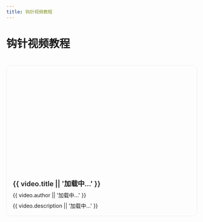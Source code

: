 ```yaml
---
title: 钩针视频教程
---
```


<script setup>
import { ref, onMounted } from 'vue'

const videos = ref([
  {
    bvid: 'BV14a411n7Rf',
  },
  // 可以继续添加更多视频，只需要提供 bvid
])

const getVideoInfo = async (bvid) => {
  try {
    const response = await fetch(`/bilibili/x/web-interface/view?bvid=${bvid}`)
    const data = await response.json()
    if (data.code === 0) {
      return {
        title: data.data.title,
        author: data.data.owner.name,
        description: data.data.desc
      }
    }
    return null
  } catch (error) {
    console.error('Error fetching video info:', error)
    return null
  }
}

const updateVideosInfo = async () => {
  for (const video of videos.value) {
    const info = await getVideoInfo(video.bvid)
    if (info) {
      video.title = info.title
      video.author = info.author
      video.description = info.description
    }
  }
}

onMounted(() => {
  updateVideosInfo()
})
</script>

# 钩针视频教程

<div class="video-grid">
  <div v-for="video in videos" :key="video.bvid" class="video-card">
    <div class="video-player">
      <iframe
        :src="`//player.bilibili.com/player.html?bvid=${video.bvid}&page=1&high_quality=1&danmaku=0`"
         scrolling="no" border="0" frameborder="no" framespacing="0" allowfullscreen="true"
      ></iframe>
    </div>
    <div class="video-info">
      <h3 class="video-title">{{ video.title || '加载中...' }}</h3>
      <div class="video-author">{{ video.author || '加载中...' }}</div>
      <div class="video-desc">{{ video.description || '加载中...' }}</div>
    </div>
  </div>
</div>

<style scoped>
.video-grid {
  display: grid;
  grid-template-columns: repeat(auto-fill, minmax(300px, 1fr));
  gap: 24px;
  padding: 20px 0;
}

.video-card {
  border: 1px solid #eee;
  border-radius: 12px;
  overflow: hidden;
  transition: all 0.3s ease;
}

.video-card:hover {
  transform: translateY(-4px);
  box-shadow: 0 6px 12px rgba(0,0,0,0.1);
}

.video-player {
  position: relative;
  width: 100%;
  padding-top: 56.25%; /* 16:9 比例 */
}

.video-player iframe {
  position: absolute;
  top: 0;
  left: 0;
  width: 100%;
  height: 100%;
}

.video-info {
  padding: 16px;
}

.video-title {
  margin: 0 0 8px;
  font-size: 18px;
  font-weight: 600;
}

.video-author {
  font-size: 14px;
  margin-bottom: 8px;
}

.video-desc {
  font-size: 14px;
  line-height: 1.5;
}

.support-card {
  border: 1px solid #ffeded;
  border-radius: 12px;
  padding: 24px;
  margin-bottom: 32px;
}

.support-card h3 {
  margin-top: 0;
  color: #ff6b6b;
}

.support-card p {
  margin: 16px 0;
  line-height: 1.6;
}

.support-card ul {
  margin: 16px 0;
  padding-left: 20px;
}

.support-card li {
  margin: 8px 0;
}

.support-button {
  display: inline-block;
  background: #ff6b6b;
  color: white;
  padding: 12px 24px;
  border-radius: 6px;
  text-decoration: none;
  font-weight: bold;
  transition: all 0.3s ease;
}

.support-button:hover {
  background: #ff5252;
  transform: translateY(-2px);
  box-shadow: 0 4px 8px rgba(255, 107, 107, 0.2);
}
</style> 